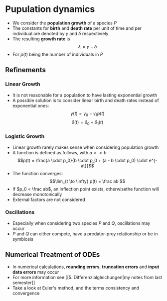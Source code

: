 # Pupulation dynamics
- We consider the **population growth** of a species $P$ 
- The constants for **birth** and **death rate** per unit of time and per individual are denoted by $\gamma$ and $\delta$ respectiviely
- The resulting **growth rate** is
$$\lambda = \gamma - \delta $$
- For $p(t)$ being the number of individuals in $P$ 
## Refinements
### Linear Growth
- It is not reasonable for a population to have lasting exponential growth
- A possible solution is to consider linear birth and death rates instead of exponential ones:
$$\gamma(t) = \gamma_0-\gamma_1p(t)$$
$$\delta(t) = \delta_0+\delta_1(t)$$
### Logistic Growth
- Linear growth rarely makes sense when considering population growth 
- A function is defined as follows, with $a >> b$
$$p(t) = \frac{a \cdot p_0}{b \cdot p_0 + (a - b \cdot p_0) \cdot e^{-at}}$$
- The function converges:
$$\lim_{t \to \infty} p(t) = \frac ab $$
- If $p_0 < \frac ab$, an inflection point exists, otherwisethe function will decrease monotonically
- External factors are not considered
### Oscillations
- Especially when considering two species $P$ and $Q$, oscillations may occur 
- $P$ and $Q$ can either compete, have a predator-prey relationship or be in symbiosis
## Numerical Treatment of ODEs
- In numerical calculations, **rounding errors**, **truncation errors** and **input data errors** may occur
- For more information see [[5. Differenzialgleichungen|my notes from last semester]]
- Take a look at Euler's method, and the terms consistency and convergence
